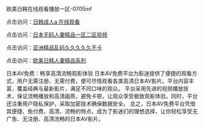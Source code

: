 欧美日韩在线观看播放一区-0705mf

点击访问：<a href="https://bered.pages.dev/">日韩成人a 在线观看</a>

点击访问：<a href="https://rtj-3zo.pages.dev/">日本无码人妻精品一区二区视频</a>

点击访问：<a href="https://vassv.pages.dev/">亚洲精品乱码久久久久久不卡</a>

点击访问：<a href="https://gsd-agv.pages.dev/">欧美日韩人妻精品系列</a>

日本AV免费：畅享高清流畅观影体验
日本AV免费平台为影迷提供了便捷的观看方式，用户无需注册、无需付费，便可尽情观看各类高清日本AV影片。平台内容丰富，覆盖经典与最新影片，满足不同口味的观众。
平台采用先进的视频播放技术，保证流畅播放和高清画质，避免卡顿，让观众享受极致观影体验。同时，平台还注重用户隐私保护，采取加密技术确保数据安全。
总之，日本AV免费平台凭借其便捷、免付费、高清、流畅的特点，成为了影迷们的理想选择，让你轻松享受无广告、无注册、高清流畅的日本AV影片。

<span style="display:none;">[Canonical link](https://github.com/x20250705/x13 ）</span>


